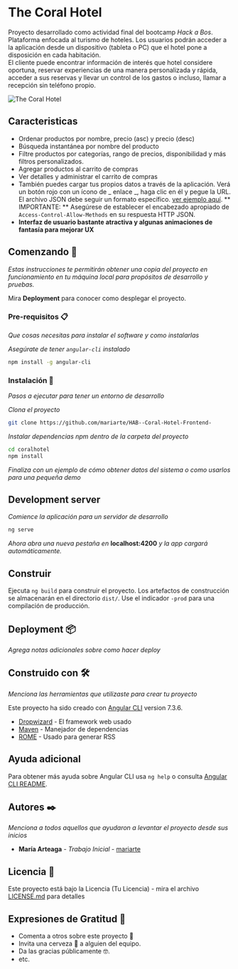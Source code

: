 # The Coral Hotel

Proyecto desarrollado como actividad final del bootcamp _Hack a Bos_.  
Plataforma enfocada al turismo de hoteles. Los usuarios podrán acceder a la aplicación desde un dispositivo (tableta o PC) que el hotel pone a disposición en cada habitación.  
El cliente puede encontrar información de interés que hotel considere oportuna, reservar experiencias de una manera personalizada y rápida, acceder a sus reservas y llevar un control de los gastos o incluso, llamar a recepción sin teléfono propio.

![The Coral Hotel](https://res.cloudinary.com/cloudmaria/image/upload/v1560808523/image1_snvvn0.png)

## Caracteristicas

- Ordenar productos por nombre, precio (asc) y precio (desc)
- Búsqueda instantánea por nombre del producto
- Filtre productos por categorías, rango de precios, disponibilidad y más filtros personalizados.
- Agregar productos al carrito de compras
- Ver detalles y administrar el carrito de compras
- También puedes cargar tus propios datos a través de la aplicación. Verá un botón rojo con un ícono de _ enlace _, haga clic en él y pegue la URL. El archivo JSON debe seguir un formato específico. [ver ejemplo aquí](http://carlosroso.com/angular2-shop-json/). ** IMPORTANTE: ** Asegúrese de establecer el encabezado apropiado de `Access-Control-Allow-Methods` en su respuesta HTTP JSON.
- **Interfaz de usuario bastante atractiva y algunas animaciones de fantasía para mejorar UX**

## Comenzando 🚀

_Estas instrucciones te permitirán obtener una copia del proyecto en funcionamiento en tu máquina local para propósitos de desarrollo y pruebas._

Mira **Deployment** para conocer como desplegar el proyecto.

### Pre-requisitos 📋

_Que cosas necesitas para instalar el software y como instalarlas_

_Asegúrate de tener `angular-cli` instalado_

```bash
npm install -g angular-cli
```

### Instalación 🔧

_Pasos a ejecutar para tener un entorno de desarrollo_

_Clona el proyecto_

```bash
git clone https://github.com/mariarte/HAB--Coral-Hotel-Frontend-
```

_Instalar dependencias npm dentro de la carpeta del proyecto_

```bash
cd coralhotel
npm install
```

_Finaliza con un ejemplo de cómo obtener datos del sistema o como usarlos para una pequeña demo_

## Development server

_Comience la aplicación para un servidor de desarrollo_

```bash
ng serve
```

_Ahora abra una nueva pestaña en_ **localhost:4200**
_y la app cargará automáticamente._

## Construir

Ejecuta `ng build` para construir el proyecto. Los artefactos de construcción se almacenarán en el directorio `dist/`. Use el indicador `-prod` para una compilación de producción.

## Deployment 📦

_Agrega notas adicionales sobre como hacer deploy_

## Construido con 🛠️

_Menciona las herramientas que utilizaste para crear tu proyecto_

Este proyecto ha sido creado con [Angular CLI](https://github.com/angular/angular-cli) version 7.3.6.

- [Dropwizard](http://www.dropwizard.io/1.0.2/docs/) - El framework web usado
- [Maven](https://maven.apache.org/) - Manejador de dependencias
- [ROME](https://rometools.github.io/rome/) - Usado para generar RSS

## Ayuda adicional

Para obtener más ayuda sobre Angular CLI usa `ng help` o consulta [Angular CLI README](https://github.com/angular/angular-cli/blob/master/README.md).

## Autores ✒️

_Menciona a todos aquellos que ayudaron a levantar el proyecto desde sus inicios_

- **María Arteaga** - _Trabajo Inicial_ - [mariarte](https://github.com/mariarte)

## Licencia 📄

Este proyecto está bajo la Licencia (Tu Licencia) - mira el archivo [LICENSE.md](LICENSE.md) para detalles

## Expresiones de Gratitud 🎁

- Comenta a otros sobre este proyecto 📢
- Invita una cerveza 🍺 a alguien del equipo.
- Da las gracias públicamente 🤓.
- etc.
